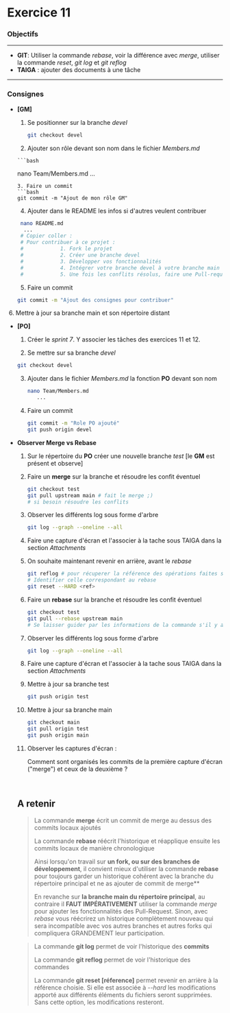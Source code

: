 Exercice 11
===

### Objectifs
---

* **GIT**: Utiliser la commande *rebase*, voir la différence avec *merge*, utiliser la commande *reset*, *git log* et *git reflog*
* **TAIGA** : ajouter des documents à une tâche

---
### Consignes


* **[GM]**

  1. Se positionner sur la branche *devel*
  
     ```bash
     git checkout devel
     ```
  
	   
  
	2. Ajouter son rôle devant son nom dans le fichier *Members.md*
	
	  ```bash
    nano Team/Members.md
       ...
    ```
	3. Faire un commit 
  ```bash
  git commit -m "Ajout de mon rôle GM"
  ```
  
  4. Ajouter dans le README les infos si d'autres veulent contribuer
  
  ```bash
   nano README.md
   	...
   # Copier coller : 
   # Pour contribuer à ce projet :
   #            1. Fork le projet
   #            2. Créer une branche devel
   #            3. Développer vos fonctionnalités
   #            4. Intégrer votre branche devel à votre branche main (qui devra être à jour vis à vis du répertoire upstream)
   #            5. Une fois les conflits résolus, faire une Pull-request
  ```
  
  5. Faire un commit
    ```bash
    git commit -m "Ajout des consignes pour contribuer"
    ```

​	6. Mettre à jour sa branche main et son répertoire distant

- **[PO]**

  1. Créer le *sprint 7*. Y associer les tâches des exercices 11 et 12.

  2.  Se mettre sur sa branche *devel*

     ```bash
     git checkout devel
     ```

  3. Ajouter dans le fichier *Members.md* la fonction **PO** devant son nom

     ```bash
     nano Team/Members.md
        ...
     ```

  4. Faire un commit 

     ```bash
     git commit -m "Role PO ajouté"
     git push origin devel 
     ```

- **Observer Merge vs Rebase**

  1. Sur le répertoire du **PO** créer une nouvelle branche *test* [le **GM** est présent et observe]

  2. Faire un **merge** sur la branche et résoudre les confit éventuel

     ```bash
     git checkout test
     git pull upstream main # fait le merge ;)
     # si besoin résoudre les conflits
     ```

  3. Observer les différents log sous forme d'arbre

     ```bash
     git log --graph --oneline --all
     ```

  4. Faire une capture d'écran et l'associer à la tache sous TAIGA dans la section *Attachments*

  5. On souhaite maintenant revenir en arrière, avant le *rebase* 

     ```bash
     git reflog # pour récuperer la référence des opérations faites sur le répertoire
     # Identifier celle correspondant au rebase
     git reset --HARD <ref>
     ```

  6. Faire un **rebase** sur la branche et résoudre les confit éventuel

     ```bash
     git checkout test
     git pull --rebase upstream main
     # Se laisser guider par les informations de la commande s'il y ades conflits à résoudre
     ```

  7. Observer les différents log sous forme d'arbre

     ```bash
     git log --graph --oneline --all
     ```

  8. Faire une capture d'écran et l'associer à la tache sous TAIGA dans la section *Attachments*

  9. Mettre à jour sa branche test

     ```bash
     git push origin test
     ```

  10. Mettre à jour sa branche main

      ```bash
      git checkout main
      git pull origin test
      git push origin main 
      ```

  11. Observer les captures d'écran : 

      Comment sont organisés les commits de la première capture d'écran ("merge") et ceux de la deuxième ?

  ​    

  ## A retenir 

  > La commande **merge** écrit un commit de merge au dessus des commits locaux ajoutés
  >
  > La commande **rebase** réécrit l'historique et réapplique ensuite les commits locaux de manière chronologique
  >
  > Ainsi lorsqu'on travail sur **un fork, ou sur des branches de développement**,  il convient mieux d'utiliser la commande **rebase** pour toujours garder un historique cohérent avec la branche du répertoire principal et ne as ajouter de commit de merge**
  >
  > En revanche sur **la branche main du répertoire principal**, au contraire il **FAUT IMPÉRATIVEMENT** utiliser la commande  *merge* pour ajouter les fonctionnalités des Pull-Request. Sinon, avec *rebase* vous réécrirez un historique complètement nouveau qui sera incompatible avec vos autres branches et autres forks qui compliquera GRANDEMENT leur participation.
  
  > La commande **git log** permet de voir l'historique des **commits**
  >
  > La commande **git reflog** permet de voir l'historique des commandes
  >
  > La commande **git reset [réference]**  permet revenir en arrière à la référence choisie. Si elle est associée à *--hard* les modifications apporté aux différents éléments du fichiers seront supprimées. Sans cette option, les modifications resteront.
  
  
